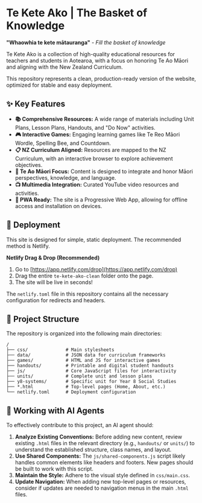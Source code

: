 # Te Kete Ako | The Basket of Knowledge

**"Whaowhia te kete mātauranga"** - *Fill the basket of knowledge*

Te Kete Ako is a collection of high-quality educational resources for teachers and students in Aotearoa, with a focus on honoring Te Ao Māori and aligning with the New Zealand Curriculum.

This repository represents a clean, production-ready version of the website, optimized for stable and easy deployment.

## ✨ Key Features

*   **📚 Comprehensive Resources:** A wide range of materials including Unit Plans, Lesson Plans, Handouts, and "Do Now" activities.
*   **🎮 Interactive Games:** Engaging learning games like Te Reo Māori Wordle, Spelling Bee, and Countdown.
*   **📋 NZ Curriculum Aligned:** Resources are mapped to the NZ Curriculum, with an interactive browser to explore achievement objectives.
*   **🌿 Te Ao Māori Focus:** Content is designed to integrate and honor Māori perspectives, knowledge, and language.
*   **📺 Multimedia Integration:** Curated YouTube video resources and activities.
*   **📱 PWA Ready:** The site is a Progressive Web App, allowing for offline access and installation on devices.

## 🚀 Deployment

This site is designed for simple, static deployment. The recommended method is Netlify.

**Netlify Drag & Drop (Recommended)**
1.  Go to [https://app.netlify.com/drop](https://app.netlify.com/drop)
2.  Drag the entire `te-kete-ako-clean` folder onto the page.
3.  The site will be live in seconds!

The `netlify.toml` file in this repository contains all the necessary configuration for redirects and headers.

## 📂 Project Structure

The repository is organized into the following main directories:

```
/
├── css/              # Main stylesheets
├── data/             # JSON data for curriculum frameworks
├── games/            # HTML and JS for interactive games
├── handouts/         # Printable and digital student handouts
├── js/               # Core JavaScript files for interactivity
├── units/            # Complete unit and lesson plans
├── y8-systems/       # Specific unit for Year 8 Social Studies
├── *.html            # Top-level pages (Home, About, etc.)
└── netlify.toml      # Deployment configuration
```

## 🤖 Working with AI Agents

To effectively contribute to this project, an AI agent should:
1.  **Analyze Existing Conventions:** Before adding new content, review existing `.html` files in the relevant directory (e.g., `handouts/` or `units/`) to understand the established structure, class names, and layout.
2.  **Use Shared Components:** The `js/shared-components.js` script likely handles common elements like headers and footers. New pages should be built to work with this script.
3.  **Maintain the Style:** Adhere to the visual style defined in `css/main.css`.
4.  **Update Navigation:** When adding new top-level pages or resources, consider if updates are needed to navigation menus in the main `.html` files.
